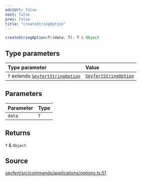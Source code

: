 ```yaml
---
editUrl: false
next: false
prev: false
title: "createStringOption"
---
```


```ts
createStringOption<T>(data: T): T & Object
```

## Type parameters

| Type parameter | Value |
| :------ | :------ |
| `T` extends [`SeyfertStringOption`](/api/type-aliases/seyfertstringoption/) | [`SeyfertStringOption`](/api/type-aliases/seyfertstringoption/) |

## Parameters

| Parameter | Type |
| :------ | :------ |
| `data` | `T` |

## Returns

`T` & `Object`

## Source

[seyfert/src/commands/applications/options.ts:51](https://github.com/potoland/potocuit/blob/c4fb0c1/src/commands/applications/options.ts#L51)
